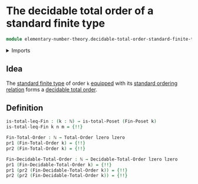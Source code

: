 # The decidable total order of a standard finite type

```agda
module elementary-number-theory.decidable-total-order-standard-finite-types where
```

<details><summary>Imports</summary>

```agda
open import elementary-number-theory.inequality-standard-finite-types
open import elementary-number-theory.natural-numbers

open import foundation.dependent-pair-types
open import foundation.propositional-truncations
open import foundation.universe-levels

open import order-theory.decidable-total-orders
open import order-theory.total-orders
```

</details>

## Idea

The [standard finite type](univalent-combinatorics.standard-finite-types.md) of
order `k` [equipped](foundation.structure.md) with its
[standard ordering relation](elementary-number-theory.inequality-standard-finite-types.md)
forms a [decidable total order](order-theory.decidable-total-orders.md).

## Definition

```agda
is-total-leq-Fin : (k : ℕ) → is-total-Poset (Fin-Poset k)
is-total-leq-Fin k n m = {!!}

Fin-Total-Order : ℕ → Total-Order lzero lzero
pr1 (Fin-Total-Order k) = {!!}
pr2 (Fin-Total-Order k) = {!!}

Fin-Decidable-Total-Order : ℕ → Decidable-Total-Order lzero lzero
pr1 (Fin-Decidable-Total-Order k) = {!!}
pr1 (pr2 (Fin-Decidable-Total-Order k)) = {!!}
pr2 (pr2 (Fin-Decidable-Total-Order k)) = {!!}
```
